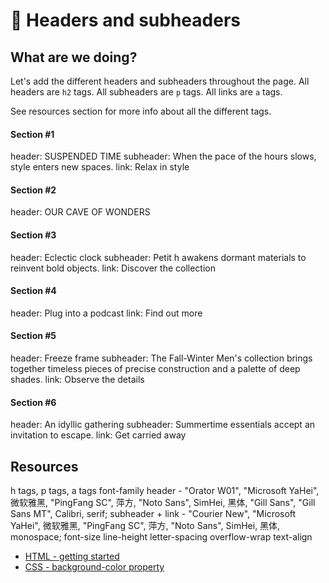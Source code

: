 # 🐴 Headers and subheaders

## What are we doing?
Let's add the different headers and subheaders throughout the page.
All headers are `h2` tags.
All subheaders are `p` tags.
All links are `a` tags.


See resources section for more info about all the different tags.

#### Section #1
header: SUSPENDED TIME
subheader: When the pace of the hours slows, style enters new spaces.
link: Relax in style

#### Section #2
header: OUR CAVE OF WONDERS

#### Section #3
header: Eclectic clock
subheader: Petit h awakens dormant materials to reinvent bold objects.
link: Discover the collection

#### Section #4
header: Plug into a podcast
link: Find out more

#### Section #5
header: Freeze frame
subheader: The Fall-Winter Men's collection brings together timeless pieces of precise construction and a palette of deep shades.
link: Observe the details

#### Section #6
header: An idyllic gathering
subheader: Summertime essentials accept an invitation to escape.
link: Get carried away

## Resources
h tags, p tags, a tags
font-family
header - "Orator W01", "Microsoft YaHei", 微软雅黑, "PingFang SC", 萍方, "Noto Sans", SimHei, 黑体, "Gill Sans", "Gill Sans MT", Calibri, serif;
subheader + link - "Courier New", "Microsoft YaHei", 微软雅黑, "PingFang SC", 萍方, "Noto Sans", SimHei, 黑体, monospace;
font-size
line-height
letter-spacing
overflow-wrap
text-align

- [HTML - getting started](https://developer.mozilla.org/en-US/docs/Learn/HTML/Introduction_to_HTML/Getting_started)
- [CSS - background-color property](https://developer.mozilla.org/en-US/docs/Web/CSS/background-color)
